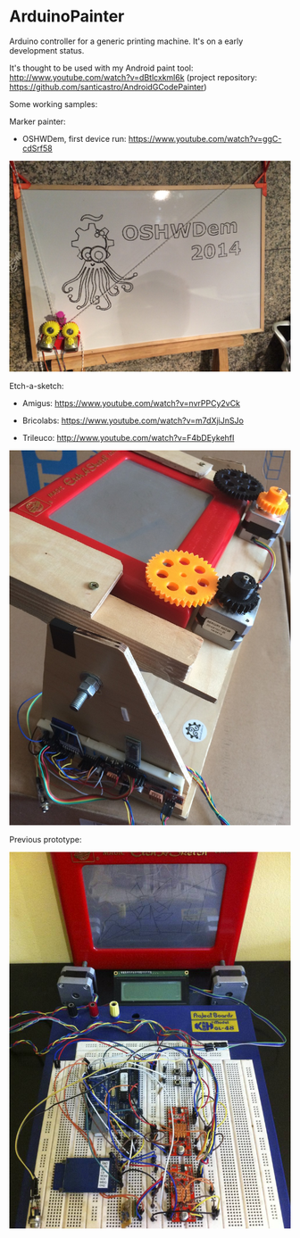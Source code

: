 ArduinoPainter
==================
Arduino controller for a generic printing machine.
It's on a early development status.

It's thought to be used with my Android paint tool: http://www.youtube.com/watch?v=dBtlcxkml6k (project repository: https://github.com/santicastro/AndroidGCodePainter)


Some working samples: 

Marker painter:
 - OSHWDem, first device run: https://www.youtube.com/watch?v=ggC-cdSrf58

![hardware](doc/marker_painter.jpg)


Etch-a-sketch:
 - Amigus: https://www.youtube.com/watch?v=nvrPPCy2vCk

 - Bricolabs: https://www.youtube.com/watch?v=m7dXjiJnSJo

 - Trileuco: http://www.youtube.com/watch?v=F4bDEykehfI

![hardware](doc/etch_device.jpg)

Previous prototype:

![hardware](doc/etch_device_prototype.jpg)
